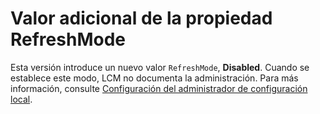 # Valor adicional de la propiedad RefreshMode

Esta versión introduce un nuevo valor `RefreshMode`, **Disabled**. Cuando se establece este modo, LCM no documenta la administración. Para más información, consulte [Configuración del administrador de configuración local](https://msdn.microsoft.com/powershell/dsc/metaconfig).


<!--HONumber=Jul16_HO1-->


